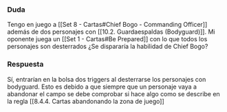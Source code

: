 ### Duda
Tengo en juego a [[Set 8 - Cartas#Chief Bogo - Commanding Officer]] además de dos personajes con [[10.2. Guardaespaldas (Bodyguard)]]. Mi oponente juega un [[Set 1 - Cartas#Be Prepared]] con lo que todos los personajes son desterrados ¿Se dispararía la habilidad de Chief Bogo?

### Respuesta
Sí, entrarían en la bolsa dos triggers al desterrarse los personajes con bodyguard. Esto es debido a que siempre que un personaje vaya a abandonar el campo se debe comprobar si hace algo como se describe en la regla [[8.4.4. Cartas abandonando la zona de juego]]
